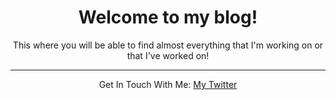 <header>

<!--
  <<< Author notes: Course header >>>
  Include a 1280×640 image, course title in sentence case, and a concise description in emphasis.
  In your repository settings: enable template repository, add your 1280×640 social image, auto delete head branches.
  Add your open source license, GitHub uses MIT license.
-->

# Welcome to my blog!

This where you will be able to find almost everything that I'm working on or that I've worked on!

<footer>
  
---

Get In Touch With Me: [My Twitter](https://twitter.com/8erg)

</footer>

